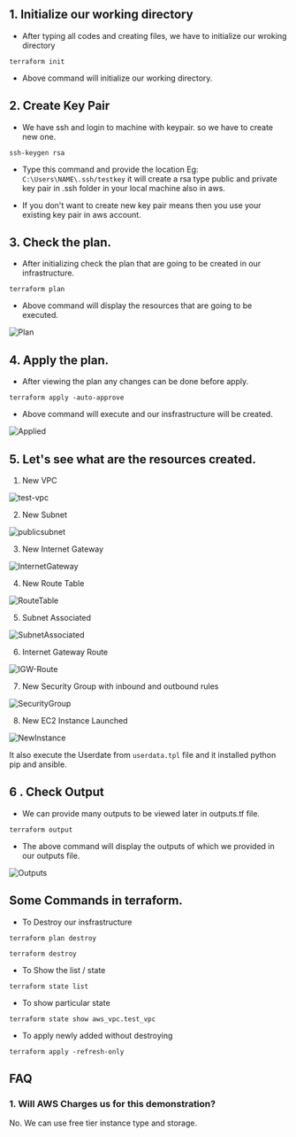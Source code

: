 ## 1. Initialize our working directory
* After typing all codes and creating files, we have to initialize our wroking directory
```
terraform init
```
* Above command will initialize our working directory.

## 2. Create Key Pair
* We have ssh and login to machine with keypair. so we have to create new one.
```
ssh-keygen rsa
```
* Type this command and provide the location Eg: ```C:\Users\NAME\.ssh/testkey``` it will create a rsa type public and private key pair in .ssh folder in your local machine also in aws.

* If you don't want to create new key pair means then you use your existing key pair in aws account. 

## 3. Check the plan.
* After initializing check the plan that are going to be created in our infrastructure.
```
terraform plan
```
* Above command will display the resources that are going to be executed.

![Plan](https://drive.google.com/uc?export=view&id=1TVW8OC5zO3ZWWJu4xAdJZHo3mjO0_oNe)

## 4. Apply the plan.
* After viewing the plan any changes can be done before apply.
```
terraform apply -auto-approve
```
* Above command will execute and our insfrastructure will be created.

![Applied](https://drive.google.com/uc?export=view&id=1iR4dHa2q0bVur8vXCW2yOgzdZQNr292h)

## 5. Let's see what are the resources created.
1. New VPC

![test-vpc](https://drive.google.com/uc?export=view&id=1WzuGNxO9r3Mmcn5t0nv0GFfERrrX_ZlC) 

2. New Subnet

![publicsubnet](https://drive.google.com/uc?export=view&id=1SL50GKmCyO8EehV3GQwRbiwtsvYhLjEV)

3. New Internet Gateway

![InternetGateway](https://drive.google.com/uc?export=view&id=1Ghnuy7MXW9N4oOcpc822tkaHMFuByq7P)

4. New Route Table

![RouteTable](https://drive.google.com/uc?export=view&id=1hwrcL-MHCpeiyJEL8VIuiXPxzm_L1jLv)

5. Subnet Associated

![SubnetAssociated](https://drive.google.com/uc?export=view&id=1C6NYoJ2l11qyDaL0gHweHULDH4B7Uv2s)

6. Internet Gateway Route

![IGW-Route](https://drive.google.com/uc?export=view&id=1yggOUo2CaHdsQTEHdnDC5sZOmGLkyj25)

7. New Security Group with inbound and outbound rules

![SecurityGroup](https://drive.google.com/uc?export=view&id=1SGmWnR0REf8Z5_aI-uJR8Mfad_Km8IV_)

8. New EC2 Instance Launched

![NewInstance](https://drive.google.com/uc?export=view&id=1MCHATdFPEen0z8QCQmCjtRAMyi6yqdO9)

It also execute the Userdate from ```userdata.tpl``` file and it installed python pip and ansible.

## 6 . Check Output
* We can provide many outputs to be viewed later in outputs.tf file.
```
terraform output
```
* The above command will display the outputs of which we provided in our outputs file.

![Outputs](https://drive.google.com/uc?export=view&id=11YNWNexKKPvmlBZZai1a0cLaSEQIIYF1)

## Some Commands in terraform.
* To Destroy our insfrastructure
```
terraform plan destroy
```
```
terraform destroy
```
* To Show the list / state
```
terraform state list
```
* To show particular state
```
terraform state show aws_vpc.test_vpc
```
* To apply newly added without destroying
```
terraform apply -refresh-only
```

## FAQ
### 1. Will AWS Charges us for this demonstration?
No. We can use free tier instance type and storage.